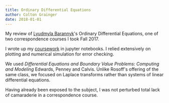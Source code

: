 ```yaml
---
title: Ordinary Differential Equations
author: Colton Grainger
date: 2018-01-01
---
```


My review of [Lyudmyla Barannyk](https://web.archive.org/web/20160609171655/http://www.webpages.uidaho.edu:80/~barannyk/Teaching/Math310.html)'s Ordinary Differential Equations, one of two correspondence courses I took Fall 2017.

I wrote up my [coursework](https://nbviewer.jupyter.org/github/coltongrainger/notebooks/tree/master/odes/) in jupyter notebooks. I relied extensively on plotting and numerical simulation for error checking.

We used *Differential Equations and Boundary Value Problems: Computing and Modeling* Edwards, Penney and Calvis. Unlike Rosoff's offering of the same class, we focused on Laplace transforms rather than systems of linear differential equations.

Having already been exposed to the subject, I was not perturbed total lack of camaraderie in a correspondence course.
